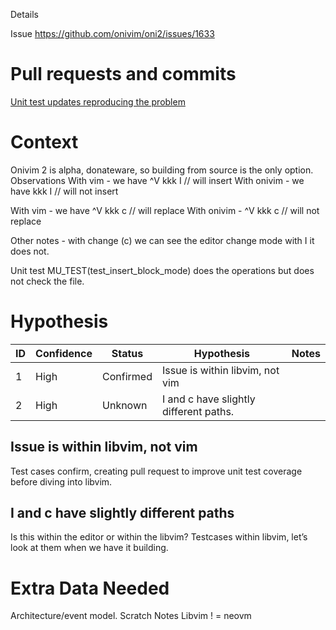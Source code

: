 Details

Issue
https://github.com/onivim/oni2/issues/1633

# Pull requests and commits

[Unit test updates reproducing the problem](https://github.com/onivim/libvim/pull/215)

# Context
Onivim 2 is alpha, donateware, so building from source is the only option.
Observations
With vim - we have ^V kkk I // will insert
With onivim - we have kkk I // will not insert

With vim - we have ^V kkk c // will replace
With onivim - ^V kkk c // will not replace

Other notes - with change (c) we can see the editor change mode with I it does not.

Unit test MU_TEST(test_insert_block_mode) does the operations but does not check the file.  

# Hypothesis

ID | Confidence | Status | Hypothesis | Notes 
---|------------|--------|------------|------
1  | High       | Confirmed | Issue is within libvim, not vim | 
2  | High       | Unknown | I and c have slightly different paths.

## Issue is within libvim, not vim
Test cases confirm, creating pull request to improve unit test coverage before diving into libvim.

## I and c have slightly different paths
Is this within the editor or within the libvim?
Testcases within libvim, let’s look at them when we have it building.


# Extra Data Needed
Architecture/event model.
Scratch Notes
Libvim ! = neovm

